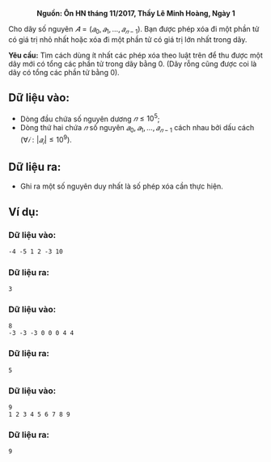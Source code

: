 **<center>Nguồn: Ôn HN tháng 11/2017, Thầy Lê Minh Hoàng, Ngày 1</center>**

Cho dãy số nguyên $𝐴 = (𝑎_0, 𝑎_1, … , 𝑎_{𝑛−1})$. Bạn được phép xóa đi một phần tử có giá trị nhỏ nhất hoặc xóa đi một phần tử có giá trị lớn nhất trong dãy.

**Yêu cầu:** Tìm cách dùng ít nhất các phép xóa theo luật trên để thu được một dãy mới có tổng các phần tử trong dãy bằng $0$. (Dãy rỗng cũng được coi là dãy có tổng các phần tử bằng $0$).

## Dữ liệu vào:
- Dòng đầu chứa số nguyên dương $𝑛 ≤ 10^5$;
 - Dòng thứ hai chứa $𝑛$ số nguyên $𝑎_0, 𝑎_1, … , 𝑎_{𝑛−1}$ cách nhau bởi dấu cách $(∀𝑖: |𝑎_𝑖| ≤ 10^9)$.

## Dữ liệu ra:
- Ghi ra một số nguyên duy nhất là số phép xóa cần thực hiện.

## Ví dụ:
### Dữ liệu vào:
```6
-4 -5 1 2 -3 10
```

### Dữ liệu ra:
```
3
```

### Dữ liệu vào:
```
8
-3 -3 -3 0 0 0 4 4
```

### Dữ liệu ra:
```
5
```

### Dữ liệu vào:
```
9
1 2 3 4 5 6 7 8 9
```

### Dữ liệu ra:
```
9
```